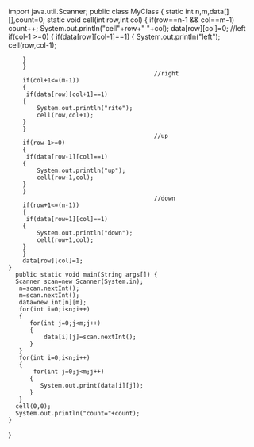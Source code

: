 import java.util.Scanner;
public class MyClass {
    static int n,m,data[][],count=0;
    static void cell(int row,int col)
    {
        if(row==n-1 && col==m-1)
        count++;
        System.out.println("cell"+row+" "+col);
        data[row][col]=0;
                                            //left
         if(col-1 >=0)
        {
        if(data[row][col-1]==1)
        {
             System.out.println("left");
             cell(row,col-1);
             
        }
        }
                                             //right
        if(col+1<=(m-1))
        {
         if(data[row][col+1]==1)
        {
            System.out.println("rite");
            cell(row,col+1);
        }
        }
                                             //up
        if(row-1>=0)
        {
         if(data[row-1][col]==1)
        {
            System.out.println("up");
            cell(row-1,col);
        }
        }
                                             //down
        if(row+1<=(n-1))
        {
         if(data[row+1][col]==1)
        {
            System.out.println("down");
            cell(row+1,col);
        }
        }
        data[row][col]=1;
    }
      public static void main(String args[]) {
      Scanner scan=new Scanner(System.in);
       n=scan.nextInt();
       m=scan.nextInt();
       data=new int[n][m];
       for(int i=0;i<n;i++)
       {
          for(int j=0;j<m;j++)
          {
              data[i][j]=scan.nextInt();
          }
       }
       for(int i=0;i<n;i++)
       {
           for(int j=0;j<m;j++)
          {
             System.out.print(data[i][j]);
          }
       }
      cell(0,0);
      System.out.println("count="+count);
    } 
    
}


